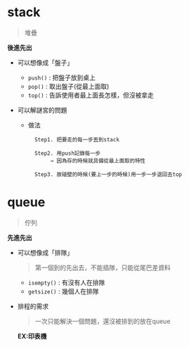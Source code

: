 # stack
>堆疊

**後進先出**
* 可以想像成「盤子」
  * `push()` : 把盤子放到桌上
  * `pop()`   : 取出盤子(從最上面取)
  * `top()`   : 告訴使用者最上面長怎樣，但沒被拿走
      
* 可以解謎宮的問題
	* 做法
	
      		Step1. 把要走的每一步丟到stack
             
     		Step2. 用push記錄每一步
		      	 → 因為存的時候就具備從最上面取的特性	
		       
			Step3. 故碰壁的時候(要上一步的時候)用一步一步退回去top
	
	
# queue
>佇列

**先進先出**
* 可以想像成「排隊」
  >第一個到的先出去，不能插隊，只能從尾巴差資料
	* `isempty()` : 有沒有人在排隊
	* `getsize()` : 幾個人在排隊
	
* 排程的需求 
  >一次只能解決一個問題，還沒被排到的放在queue
 
     **EX:印表機**


